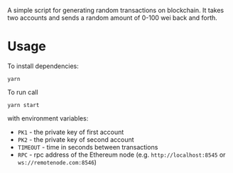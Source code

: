 A simple script for generating random transactions on blockchain. It takes two accounts and sends a random amount of 0-100 wei back and forth. 

# Usage

To install dependencies:
```
yarn
```

To run call 
```
yarn start
```

with environment variables:

* `PK1` - the private key of first account
* `PK2` - the private key of second account
* `TIMEOUT` - time in seconds between transactions
* `RPC` - rpc address of the Ethereum node (e.g. `http://localhost:8545` or `ws://remotenode.com:8546`)   
